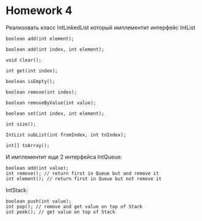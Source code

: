 # Homework 4

Реализовать класс IntLinkedList который имплементит интерфейс IntList

```
boolean add(int element);

boolean add(int index, int element);

void clear();

int get(int index);

boolean isEmpty();

boolean remove(int index);

boolean removeByValue(int value);

boolean set(int index, int element);

int size();

IntList subList(int fromIndex, int toIndex);

int[] toArray();
```
И имплементит еще 2 интерфейса
IntQueue:


```
boolean add(int value);
int remove(); // return first in Queue but and remove it
int element(); // return first in Queue but not remove it
```

IntStack:

    boolean push(int value);
    int pop(); // remove and get value on top of Stack
    int peek(); // get value on top of Stack
